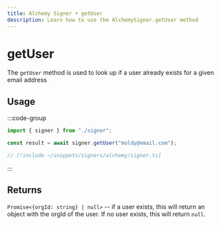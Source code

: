 ```yaml
---
title: Alchemy Signer • getUser
description: Learn how to use the AlchemySigner.getUser method
---
```



# getUser

The `getUser` method is used to look up if a user already exists for a given email address

## Usage

:::code-group

```ts [example.ts]
import { signer } from "./signer";

const result = await signer.getUser("moldy@email.com");
```

```ts [signer.ts]
// [!include ~/snippets/signers/alchemy/signer.ts]
```

:::

## Returns

`Promise<{orgId: string} | null>` -- if a user exists, this will return an object with the orgId of the user. If no user exists, this will return `null`.
